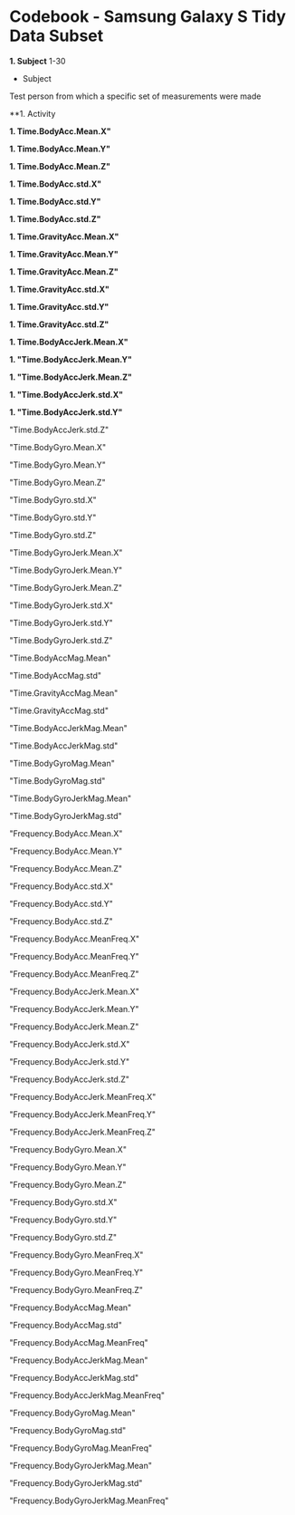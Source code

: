 Codebook -  Samsung Galaxy S Tidy Data Subset
===============================================

**1. Subject** 1-30
  + Subject

  Test person from which a specific set of measurements were made 


**1. Activity


**1. Time.BodyAcc.Mean.X"**

**1. Time.BodyAcc.Mean.Y"**

**1. Time.BodyAcc.Mean.Z"**

**1. Time.BodyAcc.std.X"**

**1. Time.BodyAcc.std.Y"**

**1. Time.BodyAcc.std.Z"**

**1. Time.GravityAcc.Mean.X"**

**1. Time.GravityAcc.Mean.Y"**

**1. Time.GravityAcc.Mean.Z"**

**1. Time.GravityAcc.std.X"**

**1. Time.GravityAcc.std.Y"**

**1. Time.GravityAcc.std.Z"**

**1. Time.BodyAccJerk.Mean.X"**

**1. "Time.BodyAccJerk.Mean.Y"**

**1. "Time.BodyAccJerk.Mean.Z"**

**1. "Time.BodyAccJerk.std.X"**

**1. "Time.BodyAccJerk.std.Y"**

"Time.BodyAccJerk.std.Z"

"Time.BodyGyro.Mean.X"

"Time.BodyGyro.Mean.Y"

"Time.BodyGyro.Mean.Z"

"Time.BodyGyro.std.X"

"Time.BodyGyro.std.Y"

"Time.BodyGyro.std.Z"

"Time.BodyGyroJerk.Mean.X"

"Time.BodyGyroJerk.Mean.Y"

"Time.BodyGyroJerk.Mean.Z"

"Time.BodyGyroJerk.std.X"

"Time.BodyGyroJerk.std.Y"

"Time.BodyGyroJerk.std.Z"

"Time.BodyAccMag.Mean"

"Time.BodyAccMag.std"

"Time.GravityAccMag.Mean"

"Time.GravityAccMag.std"

"Time.BodyAccJerkMag.Mean"

"Time.BodyAccJerkMag.std"

"Time.BodyGyroMag.Mean"

"Time.BodyGyroMag.std"

"Time.BodyGyroJerkMag.Mean"

"Time.BodyGyroJerkMag.std"

"Frequency.BodyAcc.Mean.X"

"Frequency.BodyAcc.Mean.Y"

"Frequency.BodyAcc.Mean.Z"

"Frequency.BodyAcc.std.X"

"Frequency.BodyAcc.std.Y"

"Frequency.BodyAcc.std.Z"

"Frequency.BodyAcc.MeanFreq.X"

"Frequency.BodyAcc.MeanFreq.Y"

"Frequency.BodyAcc.MeanFreq.Z"

"Frequency.BodyAccJerk.Mean.X"

"Frequency.BodyAccJerk.Mean.Y"

"Frequency.BodyAccJerk.Mean.Z"

"Frequency.BodyAccJerk.std.X"

"Frequency.BodyAccJerk.std.Y"

"Frequency.BodyAccJerk.std.Z"

"Frequency.BodyAccJerk.MeanFreq.X"

"Frequency.BodyAccJerk.MeanFreq.Y"

"Frequency.BodyAccJerk.MeanFreq.Z"

"Frequency.BodyGyro.Mean.X"

"Frequency.BodyGyro.Mean.Y"

"Frequency.BodyGyro.Mean.Z"

"Frequency.BodyGyro.std.X"

"Frequency.BodyGyro.std.Y"

"Frequency.BodyGyro.std.Z"

"Frequency.BodyGyro.MeanFreq.X"

"Frequency.BodyGyro.MeanFreq.Y"

"Frequency.BodyGyro.MeanFreq.Z"

"Frequency.BodyAccMag.Mean"

"Frequency.BodyAccMag.std"

"Frequency.BodyAccMag.MeanFreq"

"Frequency.BodyAccJerkMag.Mean"

"Frequency.BodyAccJerkMag.std"

"Frequency.BodyAccJerkMag.MeanFreq"

"Frequency.BodyGyroMag.Mean"

"Frequency.BodyGyroMag.std"

"Frequency.BodyGyroMag.MeanFreq"

"Frequency.BodyGyroJerkMag.Mean"

"Frequency.BodyGyroJerkMag.std"

"Frequency.BodyGyroJerkMag.MeanFreq"
